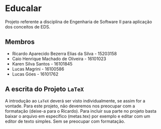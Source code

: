 # Educalar

Projeto referente a disciplina de Engenharia de Software II para aplicação dos conceitos de EDS.

## Membros

- Ricardo Aparecido Bezerra Elias da Silva - 15203158
- Caio Henrique Machado de Oliveira - 16101023
- Karen Silva Santos - 16101845
- Lucas Magrini - 16100586
- Lucas Góes - 16101762

## A escrita do Projeto ```LaTeX```

A introdução ao ```LaTeX``` deverá ser visto individualmente, se assim for a vontade. Para este projeto, não deveremos nos preocupar com a formatação (deixe-a para o Ricardo). Para incluir sua parte no projeto basta baixar o arquivo em específico (metas.tex) por exemplo e editar com um editor de texto simples. Sem se preocupar com formatação.